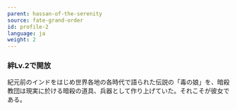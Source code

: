 ```yaml
---
parent: hassan-of-the-serenity
source: fate-grand-order
id: profile-2
language: ja
weight: 2
---
```


### 絆Lv.2で開放

紀元前のインドをはじめ世界各地の各時代で語られた伝説の「毒の娘」を、暗殺教団は現実に於ける暗殺の道具、兵器として作り上げていた。それこそが彼女である。
